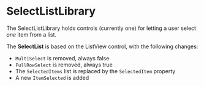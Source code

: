 # SelectListLibrary

The SelectListLibrary holds controls (currently one) for letting a user select *one* item from a list.

The **SelectList** is based on the ListView control, with the following changes:

 - `MultiSelect` is removed, always false
 - `FullRowSelect` is removed, always true
 - The `SelectedItems` list is replaced by the `SelectedItem` property
 - A new `ItemSelected` is added
 
